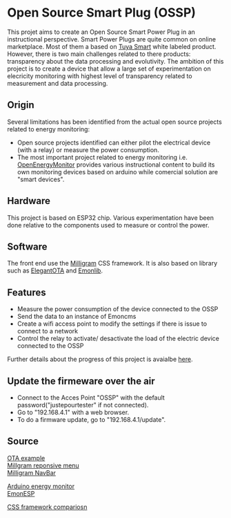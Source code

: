 # Open Source Smart Plug (OSSP)
This projet aims to create an Open Source Smart Power Plug in an instructional perspective. Smart Power Plugs are quite common on online marketplace. Most of them a based on [Tuya Smart](https://www.tuya.com/) white labeled product. However, there is two main challenges related to there products: transparency about the data processing and evolutivity. The ambition of this project is to create a device that allow a large set of experimentation on elecricity monitoring with highest level of transparency related to measurement and data processing. 

## Origin
Several limitations has been identified from the actual open source projects related to energy monitoring: 
- Open source projects identified can either pilot the electrical device (with a relay) or measure the power consumption. 
- The most important project related to energy monitoring i.e. [OpenEnergyMonitor](https://learn.openenergymonitor.org) provides various instructional content to build its own monitoring devices based on arduino while comercial solution are "smart devices". 

## Hardware
This project is based on ESP32 chip.
Various experimentation have been done relative to the components used to measure or control the power. 

## Software
The front end use the [Milligram](https://milligram.io/) CSS framework. 
It is also based on library such as [ElegantOTA](https://github.com/ayushsharma82/ElegantOTA) and [Emonlib](https://github.com/openenergymonitor/EmonLib).

## Features
* Measure the power consumption of the device connected to the OSSP 
* Send the data to an instance of Emoncms
* Create a wifi access point to modify the settings if there is issue to connect to a network
* Control the relay to activate/ desactivate the load of the electric device connected to the OSSP

Further details about the progress of this project is avaialbe [here](./doc/TODO.md).


## Update the firmeware over the air
* Connect to the Acces Point "OSSP" with the default password("justepourtester" if not connected).
* Go to "192.168.4.1" with a web browser.
* To do a firmware update, go to "192.168.4.1/update".


## Source
[OTA example](https://randomnerdtutorials.com/esp32-ota-over-the-air-vs-code/ )  
[Millgram reponsive menu](https://github.com/shuedna/Milligram-baseSite-withMenu)  
[Milligram NavBar](https://gist.github.com/primaryobjects/5a86955d0419d64ae7f5c401bb704983)

[Arduino energy monitor](https://learn.openenergymonitor.org/electricity-monitoring/ctac/how-to-build-an-arduino-energy-monitor)  
[EmonESP](https://github.com/openenergymonitor/EmonESP)

[CSS framework compariosn](https://codeburst.io/evaluating-css-frameworks-bulma-vs-foundation-vs-milligram-vs-pure-vs-semantic-vs-uikit-503883bd25a3)